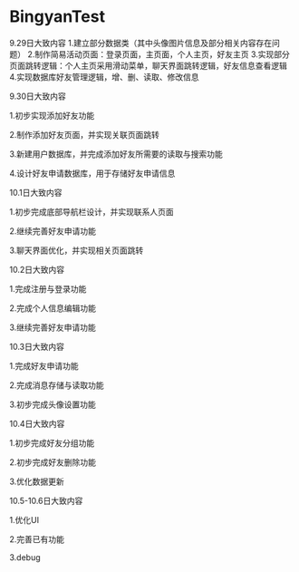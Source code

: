 # BingyanTest
9.29日大致内容
1.建立部分数据类（其中头像图片信息及部分相关内容存在问题）
2.制作简易活动页面：登录页面，主页面，个人主页，好友主页
3.实现部分页面跳转逻辑：个人主页采用滑动菜单，聊天界面跳转逻辑，好友信息查看逻辑
4.实现数据库好友管理逻辑，增、删、读取、修改信息

9.30日大致内容  

1.初步实现添加好友功能  

2.制作添加好友页面，并实现关联页面跳转  

3.新建用户数据库，并完成添加好友所需要的读取与搜索功能  

4.设计好友申请数据库，用于存储好友申请信息  

10.1日大致内容

1.初步完成底部导航栏设计，并实现联系人页面

2.继续完善好友申请功能

3.聊天界面优化，并实现相关页面跳转

10.2日大致内容

1.完成注册与登录功能

2.完成个人信息编辑功能

3.继续完善好友申请功能

10.3日大致内容

1.完成好友申请功能

2.完成消息存储与读取功能

3.初步完成头像设置功能

10.4日大致内容

1.初步完成好友分组功能

2.初步完成好友删除功能

3.优化数据更新

10.5-10.6日大致内容

1.优化UI

2.完善已有功能

3.debug